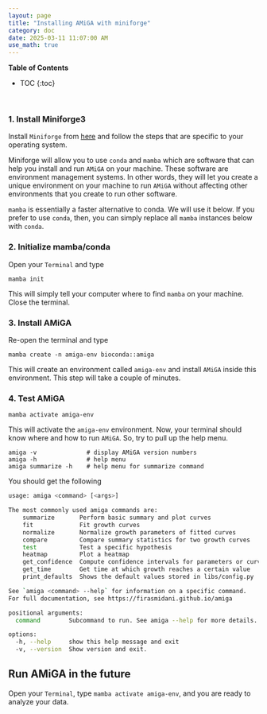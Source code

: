 ```yaml
---
layout: page
title: "Installing AMiGA with miniforge"
category: doc
date: 2025-03-11 11:07:00 AM
use_math: true
---
```


**Table of Contents**

* TOC
{:toc}
<br />

### 1. Install Miniforge3

Install `Miniforge` from [here](https://github.com/conda-forge/miniforge) and follow the steps that are specific to your operating system.

Miniforge will allow you to use `conda` and `mamba` which are software that can help you install and run `AMiGA` on your machine. These software are environment management systems. In other words, they will let you create a unique environment on your machine to run `AMiGA` without affecting other environments that you create to run other software.

`mamba` is essentially a faster alternative to conda. We will use it below. If you prefer to use `conda`, then, you can simply replace all `mamba` instances below with `conda`.

### 2. Initialize mamba/conda

Open your `Terminal` and type

```
mamba init
```

This will simply tell your computer where to find `mamba` on your machine. Close the terminal.

### 3. Install AMiGA

Re-open the terminal and type

```
mamba create -n amiga-env bioconda::amiga
```

This will create an environment called `amiga-env` and install `AMiGA` inside this environment. This step will take a couple of minutes.

### 4. Test AMiGA

```
mamba activate amiga-env
```

This will activate the `amiga-env` environment. Now, your terminal should know where and how to run `AMiGA`. So, try to pull up the help menu. 

```
amiga -v              # display AMiGA version numbers
amiga -h              # help menu
amiga summarize -h    # help menu for summarize command
```

You should get the following

```bash
usage: amiga <command> [<args>]

The most commonly used amiga commands are:
    summarize       Perform basic summary and plot curves
    fit             Fit growth curves
    normalize       Normalize growth parameters of fitted curves
    compare         Compare summary statistics for two growth curves
    test            Test a specific hypothesis
    heatmap         Plot a heatmap
    get_confidence  Compute confidence intervals for parameters or curves
    get_time        Get time at which growth reaches a certain value
    print_defaults  Shows the default values stored in libs/config.py

See `amiga <command> --help` for information on a specific command.
For full documentation, see https://firasmidani.github.io/amiga

positional arguments:
  command        Subcommand to run. See amiga --help for more details.

options:
  -h, --help     show this help message and exit
  -v, --version  Show version and exit.
```

## Run AMiGA in the future

Open your `Terminal`, type `mamba activate amiga-env`, and you are ready to analyze your data. 
